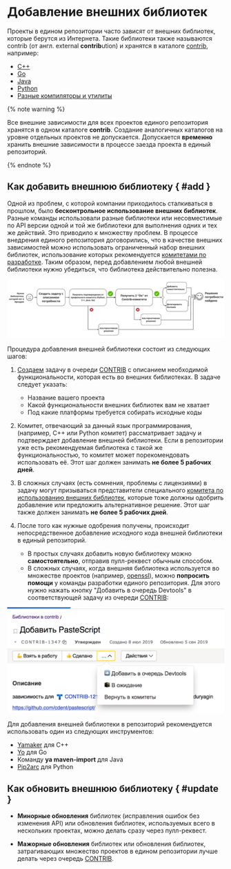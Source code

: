 # Добавление внешних библиотек

Проекты в едином репозитории часто зависят от внешних библиотек, которые берутся из Интернета. Такие библиотеки также называются contrib (от англ. external **contrib**ution) и хранятся в каталоге [contrib](https://a.yandex-team.ru/arc/trunk/arcadia/contrib), например:

* [С++](https://a.yandex-team.ru/arc/trunk/arcadia/contrib/libs)
* [Go](https://a.yandex-team.ru/arc/trunk/arcadia/vendor)
* [Java](https://a.yandex-team.ru/arc/trunk/arcadia/contrib/java)
* [Python](https://a.yandex-team.ru/arc/trunk/arcadia/contrib/python)
* [Разные компиляторы и утилиты](https://a.yandex-team.ru/arc/trunk/arcadia/contrib/tools)

{% note warning %}

Все внешние зависимости для всех проектов единого репозитория хранятся в одном каталоге **contrib**. Создание аналогичных каталогов на уровне отдельных проектов не допускается. Допускается **временно** хранить внешние зависимости в процессе заезда проекта в единый репозиторий.

{% endnote %}

## Как добавить внешнюю библиотеку { #add }

Одной из проблем, с которой компании приходилось сталкиваться в прошлом, было **бесконтрольное использование внешних библиотек**. Разные команды использовали разные библиотеки или несовместимые по API версии одной и той же библиотеки для выполнения одних и тех же действий. Это приводило к множеству проблем. В процессе внедрения единого репозитория договорились, что в качестве внешних зависимостей можно использовать ограниченный набор внешних библиотек, использование которых рекомендуется [комитетами по разработке](../intro.md#committee). Таким образом, перед добавлением любой внешней библиотеки нужно убедиться, что библиотека действительно полезна.

![Добавление внешней библиотеки](img/add-workflow.png "Добавление внешней библиотеки")

Процедура добавления внешней библиотеки состоит из следующих шагов:

1. [Создаем](https://st.yandex-team.ru/createTicket?queue=CONTRIB&_form=12959) задачу в очереди [CONTRIB](https://st.yandex-team.ru/CONTRIB) с описанием необходимой функциональности, которая есть во внешних библиотеках. В задаче следует указать:
    * Название вашего проекта
    * Какой функциональности внешних библиотек вам не хватает
    * Под какие платформы требуется собирать исходные коды

2. Комитет, отвечающий за данный язык программирования, (например, C++ или Python комитет) рассматривает задачу и подтверждает добавление внешней библиотеки. Если в репозитории уже есть рекомендуемая библиотека с такой же функциональностью, то комитет может порекомендовать использовать её. Этот шаг должен занимать **не более 5 рабочих дней**.

3. В сложных случаях (есть сомнения, проблемы с лицензиями) в задачу могут призываться представители специального [комитета по использованию внешних библиотек](../intro.md#contrib-committee), которые тоже должны одобрить добавление или предложить альтернативное решение. Этот шаг также должен занимать **не более 5 рабочих дней**.

4. После того как нужные одобрения получены, происходит непосредственное добавление исходного кода внешней библиотеки в единый репозиторий.
    * В простых случаях добавить новую библиотеку можно **самостоятельно**, отправив пулл-реквест обычным способом. 
    * В сложных случаях, когда внешняя библиотека используется во множестве проектов (например, [openssl](https://a.yandex-team.ru/arc/trunk/arcadia/contrib/libs/openssl)), можно **попросить помощи** у команды разработки единого репозитория. Для этого нужно нажать кнопку "Добавить в очередь Devtools" в соответствующей задачу из очереди [CONTRIB](https://st.yandex-team.ru/CONTRIB):

![Как попросить помощи у команды разработки единого репозитория](img/summon-devtools.png "Как попросить помощи у команды разработки единого репозитория")

Для добавления внешней библиотеки в репозиторий рекомендуется использовать один из следующих инструментов:

* [Yamaker](https://a.yandex-team.ru/arc/trunk/arcadia/devtools/yamaker/README.md) для C++
* [Yo](https://a.yandex-team.ru/arc/trunk/arcadia/library/go/yo) для Go
* Команду **ya maven-import** для Java
* [Pip2arc](https://a.yandex-team.ru/arc/trunk/arcadia/devtools/pip2arc/) для Python

## Как обновить внешнюю библиотеку { #update }

* **Минорные обновления** библиотек (исправления ошибок без изменения API) или обновления библиотек, используемых всего в нескольких проектах, можно делать сразу через пулл-реквест.

* **Мажорные обновления** библиотек или обновления библиотек, затрагивающих множество проектов в едином репозитории лучше делать через очередь [CONTRIB](https://st.yandex-team.ru/CONTRIB).


